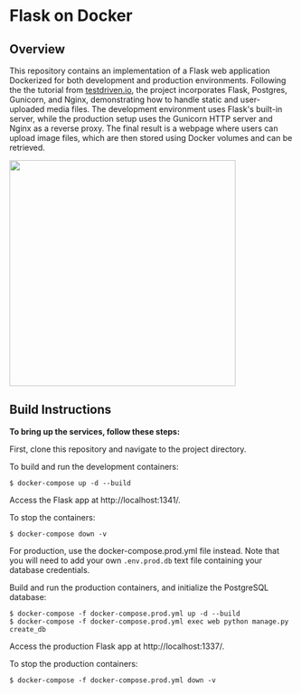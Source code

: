 # Flask on Docker

## Overview

This repository contains an implementation of a Flask web application Dockerized for both development and production environments. Following the the tutorial from [testdriven.io](https://testdriven.io/blog/dockerizing-flask-with-postgres-gunicorn-and-nginx), the project incorporates Flask, Postgres, Gunicorn, and Nginx, demonstrating how to handle static and user-uploaded media files. The development environment uses Flask's built-in server, while the production setup uses the Gunicorn HTTP server and Nginx as a reverse proxy. The final result is a webpage where users can upload image files, which are then stored using Docker volumes and can be retrieved.

<img src=media_upload.gif width=400px />


## Build Instructions

**To bring up the services, follow these steps:**

First, clone this repository and navigate to the project directory.

To build and run the development containers:

```
$ docker-compose up -d --build
```
Access the Flask app at http://localhost:1341/.

To stop the containers:

```
$ docker-compose down -v
```

For production, use the docker-compose.prod.yml file instead. 
Note that you will need to add your own `.env.prod.db` text file containing your database credentials.

Build and run the production containers, and initialize the PostgreSQL database:

```
$ docker-compose -f docker-compose.prod.yml up -d --build
$ docker-compose -f docker-compose.prod.yml exec web python manage.py create_db
```

Access the production Flask app at http://localhost:1337/.


To stop the production containers:

```
$ docker-compose -f docker-compose.prod.yml down -v
```
